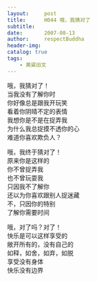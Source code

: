 ```yaml
---
layout:     post
title:      H044 哦，我猜对了
subtitle:   
date:       2007-08-13
author:     respectBuddha
header-img: 
catalog: true
tags:
    - 黄粱旧文
---
```


哦，我猜对了！  
当我没有了解你时  
你好像总是跟我开玩笑  
看着你阴晴不定的表情  
我想你是不是在捉弄我  
为什么我总捉摸不透你的心  
难道你喜欢欺负人？  

哦，我终于猜对了！  
原来你是这样的  
你不曾捉弄我  
也不曾玩耍我  
只因我不了解你  
还以为你喜欢跟别人捉迷藏  
不，只因你的特别  
了解你需要时间  

哦，对了吗？对了！  
快乐是可以这样享受的  
敞开所有的，没有自己的  
如释，如舍，如弃，如脱  
享受没有身体  
快乐没有边界  

